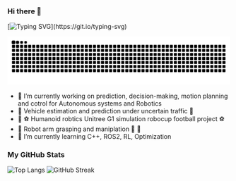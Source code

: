 ### Hi there 👋
[![Typing SVG](https://readme-typing-svg.demolab.com?font=Fira+Code&weight=500&size=22&pause=1000&background=C4FCFF00&width=435&lines=Welcome+to+my+Github!)](https://git.io/typing-svg)
<!--
**KomaPlaton/KomaPlaton** is a ✨ _special_ ✨ repository because its `README.md` (this file) appears on your GitHub profile.

Here are some ideas to get you started:


- 🔭 I’m currently working on ...
- 🌱 I’m currently learning ...
- 👯 I’m looking to collaborate on ...
- 🤔 I’m looking for help with ...
- 💬 Ask me about ...
- 📫 How to reach me: ...
- 😄 Pronouns: ...
- ⚡ Fun fact: ...

-->
![snake](https://raw.githubusercontent.com/NieRNiu/NieRNiu/output/github-contribution-grid-snake.svg)

- 🔭 I’m currently working on prediction, decision-making, motion planning and cotrol for Autonomous systems and Robotics
- 🚗 Vehicle estimation and prediction under uncertain traffic 🚗
-  🤖 ⚽️ Humanoid  robtics Unitree G1 simulation robocup football project ⚽️ 
-  🦾 Robot arm grasping and maniplation 🦾 🤖
- 🌱 I’m currently learning C++, ROS2, RL, Optimization

### My GitHub Stats

<!--![NieRNiu's GitHub stats](https://github-readme-stats.vercel.app/api?username=NieRNiu&show_icons=true)-->
![Top Langs](https://github-readme-stats.vercel.app/api/top-langs/?username=NieRNiu&layout=compact)
![GitHub Streak](https://streak-stats.demolab.com/?user=NieRNiu)

